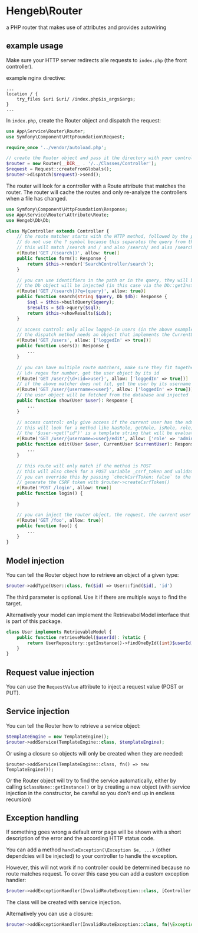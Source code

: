 # Hengeb\Router

a PHP router that makes use of attributes and provides autowiring

## example usage

Make sure your HTTP server redirects alle requests to `index.php` (the front controller).

example nginx directive:

```
...
location / {
    try_files $uri $uri/ /index.php$is_args$args;
}
...
```

In `index.php`, create the Router object and dispatch the request:

```php
use App\Service\Router\Router;
use Symfony\Component\HttpFoundation\Request;

require_once '../vendor/autoload.php';

// create the Router object and pass it the directory with your controllers (will also look in subdirectories)
$router = new Router(__DIR__ . '/../Classes/Controller');
$request = Request::createFromGlobals();
$router->dispatch($request)->send();
```

The router will look for a controller with a Route attribute that matches the router. The router will cache the routes and only re-analyze the controllers when a file has changed.

```php
use Symfony\Component\HttpFoundation\Response;
use App\Service\Router\Attribute\Route;
use Hengeb\Db\Db;

class MyController extends Controller {
    // the route matcher starts with the HTTP method, followed by the path. You can use some regular expressions to some extend
    // do not use the ? symbol because this separates the query from the path)
    // this will match /search and / and also /search/ and also /search?foo=bar but not /search?q=theQuery because of the next route
    #[Route('GET /(search|)', allow: true)]
    public function form(): Response {
        return $this->render('SearchController/search');
    }

    // you can use identifiers in the path or in the query, they will be passed as arguments and casted to the desired type
    // the Db object will be injected (in this case via the Db::getInstance() method)
    #[Route('GET /(search|)?q={query}', allow: true)]
    public function search(string $query, Db $db): Response {
        $sql = $this->buildQuery($query);
        $results = $db->query($sql);
        return $this->showResults($ids);
    }

    // access control: only allow logged-in users (in the above examples: allow public access)
    // the dispatch method needs an object that implements the CurrentUserInterface
    #[Route('GET /users', allow: ['loggedIn' => true])]
    public function users(): Response {
        ...
    }

    // you can have multiple route matchers, make sure they fit together
    // \d+ regex for number, get the user object by its id
    #[Route('GET /user/{\d+:id=>user}', allow: ['loggedIn' => true])]
    // if the above matcher does not fit, get the user by its username
    #[Route('GET /user/{username=>user}', allow: ['loggedIn' => true])]
    // the user object will be fetched from the database and injected
    public function show(User $user): Response {
        ...
    }

    // access control: only give access if the current user has the admin role OR is the user himself/herself
    // this will look for a method like hasRole, getRole, isRole, role, get("role") and so on
    // the '$user->get("id")' is a template string that will be evaluated. This does only allow simple function calls because the string will be parsed.
    #[Route('GET /user/{username=>user}/edit', allow: ['role' => 'admin', 'id' => '$user->get("id")'])]
    public function edit(User $user, CurrentUser $currentUser): Response {
        ...
    }

    // this route will only match if the method is POST
    // this will also check for a POST variable _csrf_token and validate it to prevent CSRF attacks
    // you can override this by passing `checkCsrfToken: false` to the Route attribute
    // generate the CSRF token with $router->createCsrfToken()
    #[Route('POST /login', allow: true)]
    public function login() {

    }

    // you can inject the router object, the request, the current user
    #[Route('GET /foo', allow: true)]
    public function foo() {
        ...
    }
}
```

## Model injection

You can tell the Router object how to retrieve an object of a given type:

```php
$router->addType(User::class, fn($id) => User::find($id), 'id')
```

The third parameter is optional. Use it if there are multiple ways to find the target.

Alternatively your model can implement the RetrievabelModel interface that is part of this package.

```php
class User implements RetrievableModel {
    public function retrieveModel($userId): ?static {
        return UserRepository::getInstance()->findOneById((int)$userId);
    }
}
```

## Request value injection

You can use the `RequestValue` attribute to inject a request value (POST or PUT).

## Service injection

You can tell the Router how to retrieve a service object:

```php
$templateEngine = new TemplateEngine();
$router->addService(TemplateEngine::class, $templateEngine);
```

Or using a closure so objects will only be created when they are needed:

```
$router->addService(TemplateEngine::class, fn() => new TemplateEngine());
```

Or the Router object will try to find the service automatically, either by calling `$className::getInstance()` or by creating a new object (with service injection in the constructor, be careful so you don't end up in endless recursion)

## Exception handling

If something goes wrong a default error page will be shown with a short description of the error and the according HTTP status code.

You can add a method `handleException(\Exception $e, ...)` (other dependcies will be injected) to your controller to handle the exception.

However, this will not work if no controller could be determined because no route matches request. To cover this case you can add a custom
exception handler:

```php
$router->addExceptionHandler(InvalidRouteException::class, [Controller::class, 'handleException']);
```

The class will be created with service injection.

Alternatively you can use a closure:

```php
$router->addExceptionHandler(InvalidRouteException::class, fn(\Exception $e) => (new Controller)->handleException($e));
```
